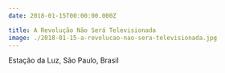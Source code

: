 ```yaml
---
date: 2018-01-15T00:00:00.000Z

title: A Revolução Não Será Televisionada
image: ./2018-01-15-a-revolucao-nao-sera-televisionada.jpg
---
```


Estação da Luz, São Paulo, Brasil
